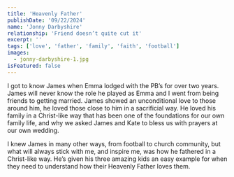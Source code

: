 ```yaml
---
title: 'Heavenly Father'
publishDate: '09/22/2024'
name: 'Jonny Darbyshire'
relationship: 'Friend doesn’t quite cut it'
excerpt: ''
tags: ['love', 'father', 'family', 'faith', 'football']
images:
  - jonny-darbyshire-1.jpg
isFeatured: false
---
```


I got to know James when Emma lodged with the PB’s for over two years. James will never know the role he played as Emma and I went from being friends to getting married. James showed an unconditional love to those around him, he loved those close to him in a sacrificial way. He loved his family in a Christ-like way that has been one of the foundations for our own family life, and why we asked James and Kate to bless us with prayers at our own wedding.

I knew James in many other ways, from football to church community, but what will always stick with me, and inspire me, was how he fathered in a Christ-like way. He’s given his three amazing kids an easy example for when they need to understand how their Heavenly Father loves them.